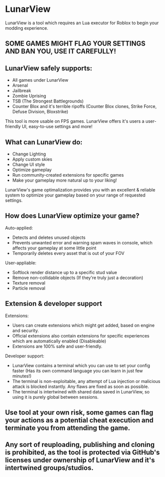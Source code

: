 # LunarView
LunarView is a tool which requires an Lua executor for Roblox to begin your modding experience.

## SOME GAMES MIGHT FLAG YOUR SETTINGS AND BAN YOU, USE IT CAREFULLY!

## LunarView safely supports:

- All games under LunarView
- Arsenal
- Jailbreak
- Zombie Uprising
- TSB (The Strongest Battlegrounds)
- Counter Blox and it's terrible ripoffs (Counter Blox clones, Strike Force, Defuse Division, Bloxstrike)

This tool is more usable on FPS games.
LunarView offers it's users a user-friendly UI, easy-to-use settings and more!

## What can LunarView do:

- Change Lighting
- Apply custom skies
- Change UI style
- Optimize gameplay
- Run community-created extensions for specific games
- Make your gameplay more natural up to your liking!

LunarView's game optimalization provides you with an excellent & reliable system to optimize your gameplay based on your range of requested settings.

## How does LunarView optimize your game?

Auto-applied:
- Detects and deletes unused objects
- Prevents unwanted error and warning spam waves in console, which affects your gameplay at some little point
- Temporarily deletes every asset that is out of your FOV

User-appliable:
- Softlock render distance up to a specific stud value
- Remove non-collidable objects (If they're truly just a decoration)
- Texture removal
- Particle removal

## Extension & developer support

Extensions: 

- Users can create extensions which might get added, based on engine and security.
- Official extensions also contain extensions for specific experiences which are automatically enabled (Disableable)
- Extensions are 100% safe and user-friendly.

Developer support:

- LunarView contains a terminal which you can use to set your config faster (Has its own command language you can learn in just few minutes!)
- The terminal is non-exploitable, any attempt of Lua injection or malicious attack is blocked instantly. Any flaws are fixed as soon as possible.
- The terminal is intertwined with shared data saved in LunarView, so using it is purely global between sessions.

## Use tool at your own risk, some games can flag your actions as a potential cheat execution and terminate you from attending the game.

## Any sort of reuploading, publishing and cloning is prohibited, as the tool is protected via GitHub's licenses under ownership of LunarView and it's intertwined groups/studios.
